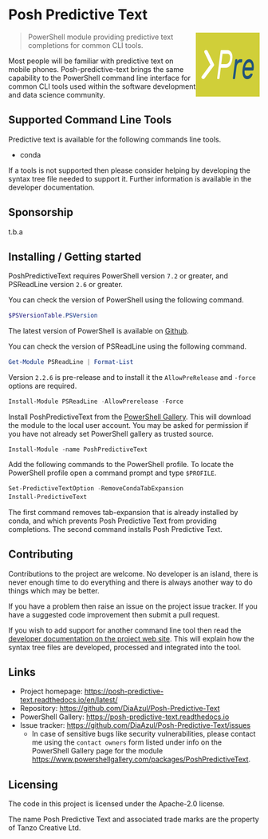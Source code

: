 # Posh Predictive Text

<img src="./Assets/PoshPredictiveText%20Plain.png"
     alt="Powershell predictive text logo"
     width=128
     align="right"/>

> PowerShell module providing predictive text completions for common CLI tools.

Most people will be familiar with predictive text on mobile phones. Posh-predictive-text
brings the same capability to the PowerShell command line interface for common CLI tools
used within the software development and data science community.

## Supported Command Line Tools

Predictive text is available for the following commands line tools.

- conda

If a tools is not supported then please consider helping by developing the syntax tree file
needed to support it. Further information is available in the developer documentation.

## Sponsorship

t.b.a

## Installing / Getting started

PoshPredictiveText requires PowerShell version `7.2` or greater, and PSReadLine version `2.6` or
greater.

You can check the version of PowerShell using the following command.

```powershell
$PSVersionTable.PSVersion
```

The latest version of PowerShell is available on [Github](https://www.powershellgallery.com/packages/PoshPredictiveText).

You can check the version of PSReadLine using the following command.

```powershell
Get-Module PSReadLine | Format-List
```

Version `2.2.6` is pre-release and to install it the `AllowPreRelease` and `-force` options are required.

```powershell
Install-Module PSReadLine -AllowPrerelease -Force
```

Install PoshPredictiveText from the [PowerShell Gallery](https://www.powershellgallery.com/packages/PoshPredictiveText).
This will download the module to the local user account. You may be asked for permission
if you have not already set PowerShell gallery as trusted source.

```shell
Install-Module -name PoshPredictiveText
```

Add the following commands to the PowerShell profile. To locate the PowerShell profile open
a command prompt and type `$PROFILE`.

```powershell
Set-PredictiveTextOption -RemoveCondaTabExpansion
Install-PredictiveText
```

The first command removes tab-expansion that is already installed by conda, and which prevents
Posh Predictive Text from providing completions. The second command installs Posh Predictive
Text.

## Contributing

Contributions to the project are welcome. No developer is an island, there is never enough time
to do everything and there is always another way to do things which may be better.

If you have a problem then raise an issue on the project issue tracker. If you have a suggested
code improvement then submit a pull request.

If you wish to add support for another command line tool then read the [developer documentation
on the project web site](https://posh-predictive-text.readthedocs.io/en/latest/pages/development.html).
This will explain how the syntax tree files are developed, processed and integrated into the tool.

## Links

- Project homepage: <https://posh-predictive-text.readthedocs.io/en/latest/>
- Repository: <https://github.com/DiaAzul/Posh-Predictive-Text>
- PowerShell Gallery: <https://posh-predictive-text.readthedocs.io>
- Issue tracker: <https://github.com/DiaAzul/Posh-Predictive-Text/issues>
  - In case of sensitive bugs like security vulnerabilities, please contact
    me using the `contact owners` form listed under info on the PowerShell Gallery page
    for the module <https://www.powershellgallery.com/packages/PoshPredictiveText>.

## Licensing

The code in this project is licensed under the Apache-2.0 license.

The name Posh Predictive Text and associated trade marks are the property of Tanzo Creative Ltd.

